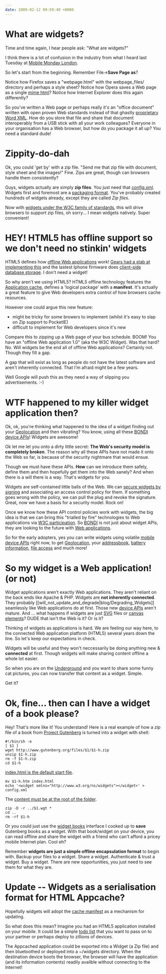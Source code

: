 ```yaml
---
date: 2009-02-12 09:59:40 +0000
---
```


# What are widgets?

Time and time again, I hear people ask: "What are widgets?"

I think there is a lot of confusion in the industry from what I heard last
Tuesday at [Mobile Monday
London](http://mobilemonday.org.uk/2009/01/february-2nd-event-changing-landscape.html).

So let's start from the beginning. Remember File->**Save Page as**?

Notice how Firefox saves a "webpage.html" with the webpage_files/ directory and
perhaps a style sheet? Notice how Opera saves a Web page as a single [mime
html](http://en.wikipedia.org/wiki/MHTML)?  Notice how Internet Explorer does
this again differently?

So you've written a Web page or perhaps really it's an "office document"
written with open proven Web standards instead of that ghastly [proprietary
Word
XML](http://natalian.org/archives/2006/06/30/office-document-compatibility/).
How do you store that file and share that document interoperably from a USB
stick with all your work colleagues? Everyone in your organisation has a Web
browser, but how do you package it all up? You need a standard dude!

# Zippity-do-dah

Ok, you could 'get by' with a zip file. "Send me that zip file with document,
style sheet and the images!" Fine. Zips are great, though can browsers handle
them consistently?

Guys, widgets actually are simply **zip files**. You just need that
[config.xml](http://dev.w3.org/2006/waf/widgets/#configuration-document).
Widgets first and foremost are a [packaging
format](http://dev.w3.org/2006/waf/widgets/). You've probably created hundreds
of widgets already, except they are called _Zip files_.

Now with [widgets under the W3C family of
standards](http://www.w3.org/TR/widgets/), this will drive browsers to support
zip files, oh sorry... I mean widgets natively. Super convenient!

# HEY! HTML5 has offline support so we don't need no stinkin' widgets

HTML5 defines how [offline Web
applications](http://www.whatwg.org/specs/web-apps/current-work/multipage/offline.html#offline)
work! [Gears had a stab at implementing
this](http://code.google.com/apis/gears/sample.html) and the lastest Iphone
firmware does [client-side database
storage](http://webkit.org/blog/126/webkit-does-html5-client-side-database-storage/).
I don't need a widget!

So why aren't we using HTML5? HTML5 offline technology features the
[Application
cache](http://www.whatwg.org/specs/web-apps/current-work/multipage/offline.html#appcache),
defines a 'logical package' with a **manifest**. It's actually a great feature
to give Web developers extra control of how browsers cache resources.

However one could argue this new feature:

* might be tricky for some browers to implement (whilst it's easy to slap on Zip support to PocketIE)
* difficult to implement for Web developers since it's new

Compare this to zipping up a Web page of your bus schedule. BOOM! You have an
"offline Web application 1.0" (aka the W3C Widget). Was that hard? No. Will
widgets be the end all of offline Web applications? Certainly not. Though they
fill a gap.

A gap that will exist as long as people do not have the latest software and
aren't inherently connected. That I'm afraid might be a few years.

Well Google will push this as they need a way of slipping you advertisements.
:-)

# WTF happened to my killer widget application then?

Ok, ok, you're thinking what happened to the idea of a widget finding out your
[Geolocation](http://geo.webvm.net/) and then vibrating? You know, using all
these [BONDI device APIs](http://bondi.omtp.org/1.0/)! Widgets are awesome!

Ok let me let you onto a dirty little secret: **The Web's security model is
completely broken**. The reason why all these APIs have not made it onto the
Web so far, is because of the security nightmare that would ensue.

Though we must have these APIs. **How** can we introduce them safely, define
them and then hopefully get them into the Web sanely? And when there is a will
there is a way. That's widgets for you.

Widgets are self-contained little balls of the Web. We can [secure widgets by
signing](http://dev.w3.org/2006/waf/widgets-digsig/) and associating an access
control policy for them. If something goes wrong with the policy, we can pull
the plug and revoke the signature. Great, now we have a basis for a security
model. Rock on!

Once we know how these API control policies work with widgets, the big idea is
that we can bring this "trialled by fire" technologies to Web applications via
[W3C participation](http://www.w3.org/2008/webapps/). So
[BONDI](http://bondi.omtp.org/) is not just about widget APIs, they are looking
to the future with [Web applications](http://whatwg.org/html5).

So for the early adopters, yes you can write widgets using volatile [mobile device
APIs](http://bondi.omtp.org/1.0/) right now, to get
[Geolocation](http://dev.w3.org/geo/api/), your
[addressbook](http://bondi.omtp.org/1.0/apis/contact.html),
[battery
information](http://bondi.omtp.org/1.0/apis/devicestatus.html),
[file
access](http://bondi.omtp.org/1.0/apis/filesystem.html)
and much more!

# So my widget is a Web application! (or not)

Widget applications aren't exactly Web applications. They aren't reliant on the
back ends like Apache & PHP. Widgets are **not inherently connected**. They
probably [[will_not_update_and_degrade|blog/Degrading_Widgets]] seamlessly like
Web applications do at first. Those new [device
APIs](http://bondi.omtp.org/apis/) aren't mature. And ... what happens if
widgets are just [SVG](http://en.wikipedia.org/wiki/SVG) files or [canvas
elements](http://www.whatwg.org/specs/web-apps/current-work/multipage/the-canvas-element.html)?
DUDE that isn't the Web is it?  Or is it?

Thinking of widgets as applications is hard. We are feeling our way here, to
the connected Web application platform (HTML5) several years down the line.  So
let's keep our expectations in check.

Widgets will be useful and they won't neccessarily be doing anything new &
**connected** at first. Though widgets will make sharing content offline a
whole lot easier.

So when you are on the
[Underground](http://en.wikipedia.org/wiki/London_underground) and you want to
share some funny cat pictures, you can now transfer that content as a widget.
Simple.

Get it?

# Ok, fine... then can I have a widget of a book please?

Hey! That's more like it! You understand! Here is a real example of how a zip
file of a book from [Project Gutenberg](http://www.gutenberg.org) is turned
into a widget with shell:

	#!/bin/sh -e
	[ $1 ]
	wget http://www.gutenberg.org/files/$1/$1-h.zip
	unzip $1-h.zip
	rm -f $1-h.zip
	cd $1-h

[index.html is the default start file](http://dev.w3.org/2006/waf/widgets/#start-file-and-default-start-files).

	mv $1-h.htm index.html
	echo '<widget xmlns="http://www.w3.org/ns/widgets"></widget>' > config.xml

The [content must be at the root of the folder](http://dev.w3.org/2006/waf/widgets/#root-of-the-widget).

	zip -D -r ../$1.wgt *
	cd ..
	rm -rf $1-h

Or you could just use the [widget books](http://gwgt.webvm.net/) interface I
cooked up to **save** Gutenberg books as a widget. With that book/widget on
your device, you can read offline and share the widget with a friend who can't
afford a pricey mobile Internet plan. Cool eh?

Remember **widgets are just a simple offline encapsulation format** to begin
with. Backup your files to a widget. Share a widget. Authenticate & trust a
widget. Buy a widget. There are new opportunities, you just need to see them
for what they are.

# Update -- Widgets as a serialisation format for HTML Appcache?

Hopefully widgets will adopt the [cache
manifest](http://www.whatwg.org/specs/web-apps/current-work/multipage/offline.html#manifests)
as a mechanism for updating.

So what does this mean? Imagine you had an HTML5 application installed on your
mobile. It could be a simple [todo list](http://static.webvm.net/appcache/)
that you want to pass on to your partner or perhaps deploy to zillions of
devices.

The Appcached application could be exported into a Widget (a Zip file) and then
bluetoothed or deployed into a ~/widgets directory. When the destination device
boots the browser, the browser will have the application (and its information
contents) readily availble without connecting to the Internet!
